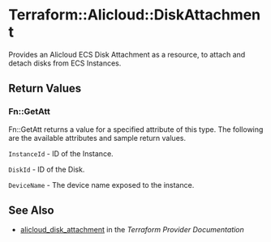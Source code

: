 # Terraform::Alicloud::DiskAttachment

Provides an Alicloud ECS Disk Attachment as a resource, to attach and detach disks from ECS Instances.

## Return Values

### Fn::GetAtt

Fn::GetAtt returns a value for a specified attribute of this type. The following are the available attributes and sample return values.

`InstanceId` - ID of the Instance.

`DiskId` - ID of the Disk.

`DeviceName` - The device name exposed to the instance.

## See Also

* [alicloud_disk_attachment](https://www.terraform.io/docs/providers/alicloud/r/disk_attachment.html) in the _Terraform Provider Documentation_